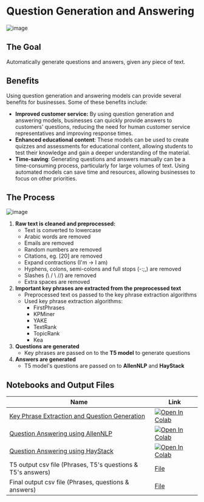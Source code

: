 # Question Generation and Answering
![image](https://user-images.githubusercontent.com/70928356/230603087-a6cac885-aea3-4289-8e98-ed101a2adc63.png)

## The Goal 
Automatically generate questions and answers, given any piece of text.

## Benefits
Using question generation and answering models can provide several benefits for businesses. Some of these benefits include:
- **Improved customer service:** By using question generation and answering models, businesses can quickly provide answers to customers' questions, reducing the need for human customer service representatives and improving response times.
- **Enhanced educational content**: These models can be used to create quizzes and assessments for educational content, allowing students to test their knowledge and gain a deeper understanding of the material.
- **Time-saving**: Generating questions and answers manually can be a time-consuming process, particularly for large volumes of text. Using automated models can save time and resources, allowing businesses to focus on other priorities.

## The Process
![image](https://user-images.githubusercontent.com/70928356/230604555-6f1b0e3d-1075-418a-a2e6-ea4ca814b7f5.png)

1. **Raw text is cleaned and preprocessed:**
    - Text is converted to lowercase
    - Arabic words are removed
    - Emails are removed 
    - Random numbers are removed
    - Citations, eg. [20] are removed
    - Expand contractions (I'm -> I am)
    - Hyphens, colons, semi-colons and full stops (-:;,) are removed
    - Slashes (\ / \ //) are removed
    - Extra spaces are removed
2. **Important key phrases are extracted from the preprocessed text**
    - Preprocessed text os passed to the key phrase extraction algorithms
    - Used key phrase extraction algorithms:
      - FirstPhrases 
      - KPMiner 
      - YAKE 
      - TextRank 
      - TopicRank 
      - Kea 
3. **Questions are generated**
    - Key phrases are passed on to the **T5 model** to generate questions
4. **Answers are generated**
    - T5 model's questions are passed on to **AllenNLP** and **HayStack**

## Notebooks and Output Files
|                          Name                   |     Link     |
| ----------------------------------------------  |  ----------  |
| [Key Phrase Extraction and Question Generation](https://github.com/SohailaDiab/Question-Generation-and-Answering/blob/main/KeyExtract_QuesGen.ipynb) | [![Open In Colab](https://colab.research.google.com/assets/colab-badge.svg)](https://colab.research.google.com/github/SohailaDiab/Question-Generation-and-Answering/blob/main/KeyExtract_QuesGen.ipynb) |
| [Question Answering using AllenNLP](https://github.com/SohailaDiab/Question-Generation-and-Answering/blob/main/Question_Answering_AllenNLP.ipynb)                         | [![Open In Colab](https://colab.research.google.com/assets/colab-badge.svg)](https://colab.research.google.com/github/SohailaDiab/Question-Generation-and-Answering/blob/main/Question_Answering_AllenNLP.ipynb) |
| [Question Answering using HayStack](https://github.com/SohailaDiab/Question-Generation-and-Answering/blob/main/Question_Answering_HayStack.ipynb)                             | [![Open In Colab](https://colab.research.google.com/assets/colab-badge.svg)](https://colab.research.google.com/github/SohailaDiab/Question-Generation-and-Answering/blob/main/Question_Answering_HayStack.ipynb) |
| T5 output csv file (Phrases, T5's questions & T5's answers) | [File](https://github.com/SohailaDiab/Question-Generation-and-Answering/blob/main/DeepLearning_T5_Output.csv) |
| Final output csv file (Phrases, questions & answers) | [File](https://github.com/SohailaDiab/Question-Generation-and-Answering/blob/main/DeepLearning_qna.csv) |



